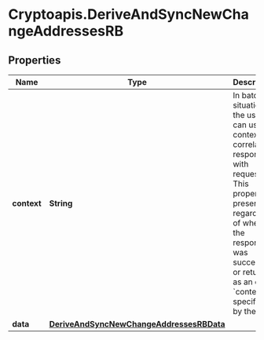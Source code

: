 # Cryptoapis.DeriveAndSyncNewChangeAddressesRB

## Properties

Name | Type | Description | Notes
------------ | ------------- | ------------- | -------------
**context** | **String** | In batch situations the user can use the context to correlate responses with requests. This property is present regardless of whether the response was successful or returned as an error. &#x60;context&#x60; is specified by the user. | [optional] 
**data** | [**DeriveAndSyncNewChangeAddressesRBData**](DeriveAndSyncNewChangeAddressesRBData.md) |  | 



